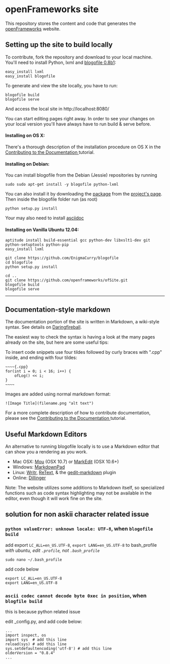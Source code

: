 # openFrameworks site

This repository stores the content and code that generates the [openFrameworks](http://openFrameworks.cc/) website.

## Setting up the site to build locally

To contribute, fork the repository and download to your local machine. You'll need to install Python, lxml and [blogofile 0.8b1](http://blogofile.com/):

	easy_install lxml
	easy_install blogofile

To generate and view the site locally, you have to run:

	blogofile build
	blogofile serve

And access the local site in http://localhost:8080/ 

You can start editing pages right away. In order to see your changes on your local version you'll have always have to run build & serve before.

#### Installing on OS X:

There's a thorough description of the installation procedure on OS X in the [Contributing to the Documentation ](http://www.openframeworks.cc/tutorials/developers/003_contributing_to_the_documentation.html) tutorial.


#### Installing on Debian: 
You can install blogofile from the Debian (Jessie) repositories by running

    sudo sudo apt-get install -y blogofile python-lxml

You can also install it by downloading the [package](http://pypi.python.org/packages/source/B/Blogofile/Blogofile-0.8b1.tar.gz) from the [project's page](http://www.blogofile.com/).
Then inside the blogofile folder run (as root)

	python setup.py install
	
Your may also need to install [asciidoc](http://www.methods.co.nz/asciidoc/manpage.html)


#### Installing on Vanilla Ubuntu 12.04:

	aptitude install build-essential gcc python-dev libxslt1-dev git python-setuptools python-pip 
	easy_install lxml

	git clone https://github.com/EnigmaCurry/blogofile
	cd blogofile
	python setup.py install

	cd ..
	git clone https://github.com/openframeworks/ofSite.git
	blogofile build
	blogofile serve

----

## Documentation-style markdown

The documentation portion of the site is written in Markdown, a wiki-style syntax. See details on [Daringfireball](http://daringfireball.net/projects/markdown/). 

The easiest way to check the syntax is having a look at the many pages already on the site, but here are some useful tips:

To insert code snippets use four tildes followed by curly braces with ".cpp" inside, and ending with four tildes:

	~~~~{.cpp}
	for(int i = 0; i < 16; i++) {
		ofLog() << i;
	}
	~~~~


Images are added using normal markdown format:

    ![Image Title](filename.png "alt text")

For a more complete description of how to contribute documentation, please see the [Contributing to the Documentation ](http://www.openframeworks.cc/tutorials/developers/003_contributing_to_the_documentation.html) tutorial.

## Useful Markdown Editors

An alternative to running blogofile locally is to use a Markdown editor that can show you a rendering as you work.

* Mac OSX: [Mou](http://mouapp.com/) (OSX 10.7) or [MarkEdit](http://keshiki.net/markdown-editor/) (OSX 10.6+)
* Windows: [MarkdownPad](http://www.markdownpad.com/)
* Linux: [Writr](http://antrix.net/pages/writr-markdown/), [ReText](http://sourceforge.net/p/retext/home/ReText/), & the [gedit-markdown](http://www.jpfleury.net/en/software/gedit-markdown.php) plugin
* Online: [Dillinger](http://dillinger.io/)

Note: The website utilizes some additions to Markdown itself, so specialized functions such as code syntax highlighting may not be available in the editor, even though it will work fine on the site.


## solution for non askii character related issue
### `python valueError: unknown locale: UTF-8`, when `blogofile build`
add export `LC_ALL=en_US.UTF-8`, `export LANG=en_US.UTF-8` to bash_profile
*with ubuntu, edit `.profile`, not `.bash_profile`*
```
sudo nano ~/.bash_profile
```

add code below
```
export LC_ALL=en_US.UTF-8
export LANG=en_US.UTF-8
```

### `ascii codec cannot decode byte 0xec in position`, when `blogfile build`
this is because python related issue

edit _config.py, and add code below:

```
...
import inspect, os
import sys  # add this line
reload(sys) # add this line
sys.setdefaultencoding('utf-8') # add this line
olderVersion = "0.8.4"
...
```
